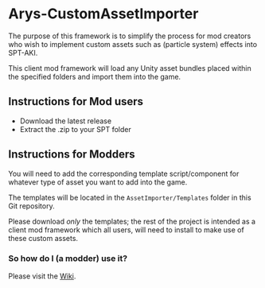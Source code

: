 # Arys-CustomAssetImporter

The purpose of this framework is to simplify the process for mod creators who wish to implement custom assets such as (particle system) effects into SPT-AKI.

This client mod framework will load any Unity asset bundles placed within the specified folders and import them into the game.

## Instructions for Mod users

- Download the latest release
- Extract the .zip to your SPT folder

## Instructions for Modders

You will need to add the corresponding template script/component for whatever type of asset you want to add into the game.

The templates will be located in the `AssetImporter/Templates` folder in this Git repository.

Please download *only* the templates; the rest of the project is intended as a client mod framework which all users, will need to install to make use of these custom assets.

### So how do I (a modder) use it?

Please visit the [Wiki](https://github.com/Nympfonic/CustomAssetImporter/wiki).
